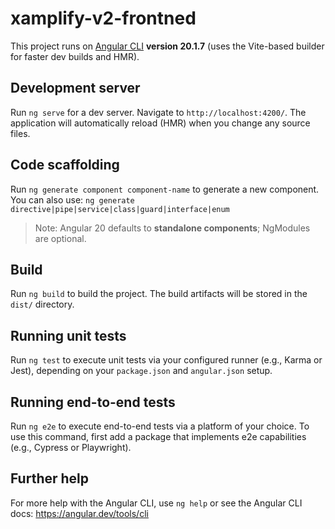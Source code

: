# xamplify-v2-frontned

This project runs on [Angular CLI](https://github.com/angular/angular-cli) **version 20.1.7** (uses the Vite-based builder for faster dev builds and HMR).

## Development server

Run `ng serve` for a dev server. Navigate to `http://localhost:4200/`. The application will automatically reload (HMR) when you change any source files.

## Code scaffolding

Run `ng generate component component-name` to generate a new component. You can also use:
`ng generate directive|pipe|service|class|guard|interface|enum`

> Note: Angular 20 defaults to **standalone components**; NgModules are optional.

## Build

Run `ng build` to build the project. The build artifacts will be stored in the `dist/` directory.

## Running unit tests

Run `ng test` to execute unit tests via your configured runner (e.g., Karma or Jest), depending on your `package.json` and `angular.json` setup.

## Running end-to-end tests

Run `ng e2e` to execute end-to-end tests via a platform of your choice. To use this command, first add a package that implements e2e capabilities (e.g., Cypress or Playwright).

## Further help

For more help with the Angular CLI, use `ng help` or see the Angular CLI docs:
https://angular.dev/tools/cli

